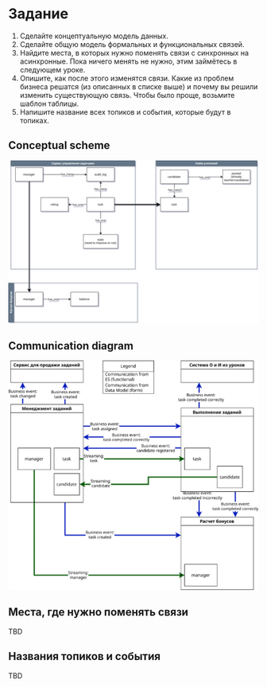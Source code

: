 # Задание  
1. Сделайте концептуальную модель данных.
2. Сделайте общую модель формальных и функциональных связей.
3. Найдите места, в которых нужно поменять связи с синхронных на асинхронные. Пока ничего менять не нужно, этим займётесь в следующем уроке.
4. Опишите, как после этого изменятся связи. Какие из проблем бизнеса решатся (из описанных в списке выше) и почему вы решили изменить существующую связь. Чтобы было проще, возьмите шаблон таблицы.
5. Напишите название всех топиков и события, которые будут в топиках.

## Conceptual scheme
![ER](../assets/images/entity_relations.svg)

## Communication diagram
![CD](../assets/images/communication_diagram.drawio.svg)

## Места, где нужно поменять связи  
TBD

## Названия топиков и события  
TBD

